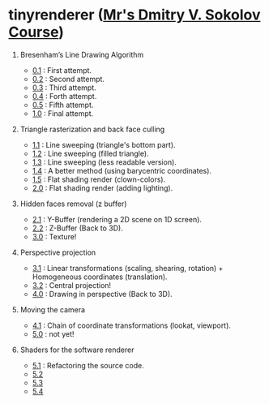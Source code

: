 # tinyrenderer ([Mr's Dmitry V. Sokolov Course](https://github.com/ssloy/tinyrenderer/wiki))

1. Bresenham’s Line Drawing Algorithm
    * [0.1](https://github.com/sT4R3K/tinyrenderer/tree/0.1) : First attempt.
    * [0.2](https://github.com/sT4R3K/tinyrenderer/tree/0.2) : Second attempt.
    * [0.3](https://github.com/sT4R3K/tinyrenderer/tree/0.3) : Third attempt.
    * [0.4](https://github.com/sT4R3K/tinyrenderer/tree/0.4) : Forth attempt.
    * [0.5](https://github.com/sT4R3K/tinyrenderer/tree/0.5) : Fifth attempt.
    * [1.0](https://github.com/sT4R3K/tinyrenderer/tree/1.0) : Final attempt.

2. Triangle rasterization and back face culling
   * [1.1](https://github.com/sT4R3K/tinyrenderer/tree/1.1) : Line sweeping (triangle's bottom part).
   * [1.2](https://github.com/sT4R3K/tinyrenderer/tree/1.2) : Line sweeping (filled triangle).
   * [1.3](https://github.com/sT4R3K/tinyrenderer/tree/1.3) : Line sweeping (less readable version).
   * [1.4](https://github.com/sT4R3K/tinyrenderer/tree/1.4) : A better method (using barycentric coordinates).
   * [1.5](https://github.com/sT4R3K/tinyrenderer/tree/1.5) : Flat shading render (clown-colors).
   * [2.0](https://github.com/sT4R3K/tinyrenderer/tree/2.0) : Flat shading render (adding lighting).

3. Hidden faces removal (z buffer)
   * [2.1](https://github.com/sT4R3K/tinyrenderer/tree/2.1) : Y-Buffer (rendering a 2D scene on 1D screen).
   * [2.2](https://github.com/sT4R3K/tinyrenderer/tree/2.2) : Z-Buffer (Back to 3D).
   * [3.0](https://github.com/sT4R3K/tinyrenderer/tree/3.0) : Texture!
   
4. Perspective projection
   * [3.1](https://github.com/sT4R3K/tinyrenderer/tree/3.1) : Linear transformations (scaling, shearing, rotation) + Homogeneous coordinates (translation).
   * [3.2](https://github.com/sT4R3K/tinyrenderer/tree/3.2) : Central projection!
   * [4.0](https://github.com/sT4R3K/tinyrenderer/tree/4.0) : Drawing in perspective (Back to 3D).

5. Moving the camera   
   * [4.1](https://github.com/sT4R3K/tinyrenderer/tree/4.1) : Chain of coordinate transformations (lookat, viewport).
   * [5.0](https://github.com/sT4R3K/tinyrenderer/tree/5.0) : not yet!
   
6. Shaders for the software renderer
   * [5.1](https://github.com/sT4R3K/tinyrenderer/tree/5.1) : Refactoring the source code.
   * [5.2](https://github.com/sT4R3K/tinyrenderer/tree/5.2)
   * [5.3](https://github.com/sT4R3K/tinyrenderer/tree/5.3)
   * [5.4](https://github.com/sT4R3K/tinyrenderer/tree/5.4)
